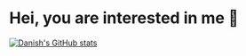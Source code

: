 # Hei, you are interested in me :100:
[![Danish's GitHub stats](https://github-readme-stats.vercel.app/api?username=Yahasana)](https://github.com/anuraghazra/github-readme-stats)
